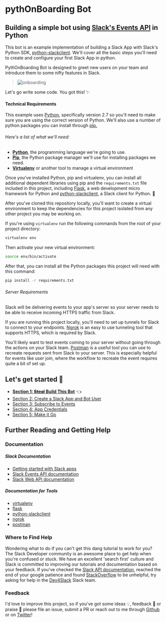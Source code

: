 # pythOnBoarding Bot
## Building a simple bot using [Slack's Events API](https://api.slack.com/events-api) in Python
This bot is an example implementation of building a Slack App with Slack's Python SDK, [python-slackclient](http://python-slackclient.readthedocs.io/en/latest/). We'll cover all the basic steps you'll need to create and configure your first Slack App in python.

PythOnBoarding Bot is designed to greet new users on your team and introduce them to some nifty features in Slack.

>![onboarding](https://cloud.githubusercontent.com/assets/32463/20369171/690028d2-ac0c-11e6-95a1-c3078762fddd.gif)

Let's go write some code. You got this! :sparkles:

#### Technical Requirements

This example uses [Python](https://www.python.org/downloads/), specifically version 2.7 so you'll need to make sure you are using the correct version of Python. We'll also use a number of python packages you can install through [pip.](https://pip.pypa.io/en/stable/installing/)

###### Here's a list of what we'll need:

- **[Python](https://www.python.org/downloads/)**, the programming language we're
going to use.
- **[Pip](https://pip.pypa.io/en/stable/installing/)**, the Python package manager
we'll use for installing packages we need.
- **[Virtualenv](https://virtualenv.pypa.io/en/latest/installation/)** or another
tool to manage a virtual environment

Once you've installed Python, pip and virtualenv, you can install all additional
dependent libraries using pip and the `requirements.txt` file included in this
project, including [Flask](http://flask.pocoo.org/), a web development micro
framework for Python and [python-slackclient](http://python-slackclient.readthedocs.io/en/latest/), a
Slack client for Python. :snake:

After you've cloned this repository locally, you'll want to create a virtual
environment to keep the dependencies for this project isolated from any other
project you may be working on.

If you're using `virtualenv` run the following commands from the root of your
project directory:

```bash
virtualenv env
```

Then activate your new virtual environment:

```bash
source env/bin/activate
```

After that, you can install all the Python packages this project will need with
this command:

```bash
pip install -r requirements.txt
```

###### Server Requirements

Slack will be delivering events to your app's server so your server needs to be able to receive incoming HTTPS traffic from Slack.

If you are running this project locally, you'll need to set up tunnels for Slack to connect to your endpoints. [Ngrok](https://ngrok.com/) is an easy to use tunneling tool that supports HTTPS, which is required by Slack.

You'll likely want to test events coming to your server without going through the actions on your Slack team.  [Postman](https://www.getpostman.com/) is a useful tool you can use to recreate requests sent from Slack to your server. This is especially helpful for events like user join, where the workflow to recreate the event requires quite a bit of set up.

## Let's get started :tada:
* **[Section 1: ~~Steal~~ Build This Bot](docs/Section-1.md)** :point_left:  
* [Section 2: Create a Slack App and Bot User](docs/Section-2.md)  
* [Section 3: Subscribe to Events](docs/Section-3.md)  
* [Section 4: App Credentials](docs/Section-4.md)
* [Section 5: Make it Go](docs/Section-5.md)

## Further Reading and Getting Help

### Documentation

##### Slack Documentation
* [Getting started with Slack apps](https://api.slack.com/slack-apps)  
* [Slack Events API documentation](https://api.slack.com/events)  
* [Slack Web API documentation](https://api.slack.com/web)

##### Documentation for Tools
* [virtualenv](https://virtualenv.pypa.io/en/latest/userguide/)
* [flask](http://flask.pocoo.org/)
* [python-slackclient](http://python-slackclient.readthedocs.io/en/latest/)
* [ngrok](https://ngrok.com/docs)
* [postman](https://www.getpostman.com/docs/)

### Where to Find Help

Wondering what to do if you can't get this dang tutorial to work for you?
The Slack Developer community is an awesome place to get help when you're confused
or stuck. We have an excellent 'search first' culture and Slack is committed to
improving our tutorials and documentation based on your feedback. If you've
checked the [Slack API documentation](https://api.slack.com/), reached the end
of your google patience and found [StackOverflow](http://stackoverflow.com/questions/tagged/slack-api)
to be unhelpful, try asking for help in the [Dev4Slack](http://dev4slack.xoxco.com/)
Slack team.

### Feedback
I'd love to improve this project, so if you've got some ideas :bulb:, feedback
:raising_hand: or praise :love_letter: please file an issue, submit a PR or
reach out to me through [Github](https://github.com/karishay) or on
[Twitter](https://twitter.com/karishannon)!
